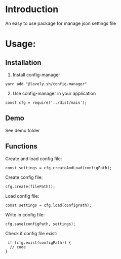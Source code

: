 # Introduction

An easy to use package for manage json settings file

# Usage:

## Installation

1. Install config-manager

```
yarn add "@lovely.sh/config-manager"
```

2. Use config-manager in your application

```
const cfg = require('../dist/main');
```

## Demo

See demo folder

## Functions

Create and load config file:

```
const settings = cfg.createAndLoad(configPath);
```

Create config file:

```
cfg.create(filePath));
```

Load config file:

```
const settings = cfg.load(configPath);
```

Write in config file:

```
cfg.save(configPath, settings);
```

Check if config file exist:

```
 if (cfg.exist(configPath)) {
  // code
}
```
